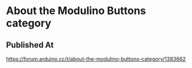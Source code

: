 # About the Modulino Buttons category

## Published At

https://forum.arduino.cc/t/about-the-modulino-buttons-category/1383662
